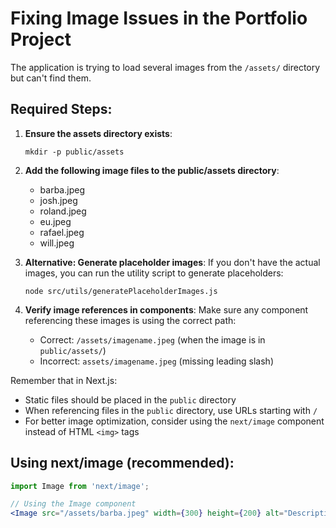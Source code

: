 # Fixing Image Issues in the Portfolio Project

The application is trying to load several images from the `/assets/` directory but can't find them.

## Required Steps:

1. **Ensure the assets directory exists**:
   ```
   mkdir -p public/assets
   ```

2. **Add the following image files to the public/assets directory**:
   - barba.jpeg
   - josh.jpeg
   - roland.jpeg
   - eu.jpeg
   - rafael.jpeg
   - will.jpeg

3. **Alternative: Generate placeholder images**:
   If you don't have the actual images, you can run the utility script to generate placeholders:
   ```
   node src/utils/generatePlaceholderImages.js
   ```

4. **Verify image references in components**:
   Make sure any component referencing these images is using the correct path:
   - Correct: `/assets/imagename.jpeg` (when the image is in `public/assets/`)
   - Incorrect: `assets/imagename.jpeg` (missing leading slash)

Remember that in Next.js:
- Static files should be placed in the `public` directory
- When referencing files in the `public` directory, use URLs starting with `/`
- For better image optimization, consider using the `next/image` component instead of HTML `<img>` tags

## Using next/image (recommended):

```jsx
import Image from 'next/image';

// Using the Image component
<Image src="/assets/barba.jpeg" width={300} height={200} alt="Description" />
```

